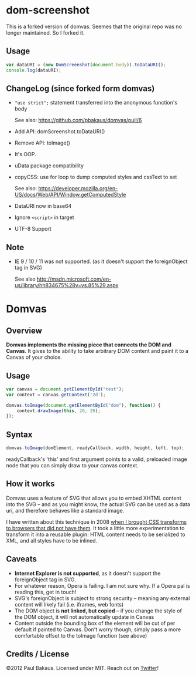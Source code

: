 # dom-screenshot

This is a forked version of domvas.
Seemes that the original repo was no longer maintained.
So I forked it.

## Usage

```javascript
var dataURI = (new DomScreenshot(document.body)).toDataURI();
console.log(dataURI);
```

## ChangeLog (since forked form domvas)

- `"use strict";` statement transferred into the anonymous function's body

    See also: https://github.com/pbakaus/domvas/pull/6

- Add API: domScreenshot.toDataURI()

- Remove API: toImage()

- It's OOP.

- uData package compatibility

- copyCSS: use for loop to dump computed styles and cssText to set

    See also: https://developer.mozilla.org/en-US/docs/Web/API/Window.getComputedStyle

- DataURI now in base64

- Ignore `<script>` in target

- UTF-8 Support

## Note

- IE 9 / 10 / 11 was not supported. (as it doesn't support the foreignObject tag in SVG)

    See also http://msdn.microsoft.com/en-us/library/hh834675%28v=vs.85%29.aspx

# Domvas

## Overview

__Domvas implements the missing piece that connects the DOM and Canvas__. It gives to the ability to take arbitrary DOM content and paint it to a Canvas of your choice.

## Usage
```js
var canvas = document.getElementById("test");
var context = canvas.getContext('2d');

domvas.toImage(document.getElementById("dom"), function() {
    context.drawImage(this, 20, 20);
});
```

## Syntax
```js
domvas.toImage(domElement, readyCallback, width, height, left, top);
```
readyCallback's 'this' and first argument points to a valid, preloaded image node that you can simply draw to your canvas context.

## How it works

Domvas uses a feature of SVG that allows you to embed XHTML content into the SVG – and as you might know, the actual SVG can be used as a data uri, and therefore behaves like a standard image.

I have written about this technique in 2008 [when I brought CSS transforms to browsers that did not have them](http://paulbakaus.com/2008/08/19/css-transforms-for-firefox/). It took a little more experimentation to transform it into a reusable plugin: HTML content needs to be serialized to XML, and all styles have to be inlined.	

## Caveats

- __Internet Explorer is not supported__, as it doesn't support the foreignObject tag in SVG.
- For whatever reason, Opera is failing. I am not sure why. If a Opera pal is reading this, get in touch!
- SVG's foreignObject is subject to strong security – meaning any external content will likely fail (i.e. iframes, web fonts)
- The DOM object is __not linked, but copied__ – if you change the style of the DOM object, it will not automatically update in Canvas
- Content outside the bounding box of the element will be cut of per default if painted to Canvas. Don't worry though, simply pass a more comfortable offset to the toImage function (see above)

## Credits / License

©2012 Paul Bakaus. Licensed under MIT. Reach out on [Twitter](http://twitter.com/pbakaus)!
